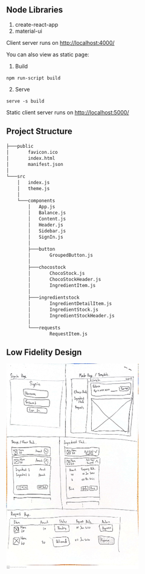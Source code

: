 ## Node Libraries

1. create-react-app
1. material-ui

Client server runs on [http://localhost:4000/](http://localhost:4000/)

You can also view as static page:

1. Build

```
npm run-script build
```

2. Serve

```
serve -s build
```

Static client server runs on [http://localhost:5000/](http://localhost:5000/)

## Project Structure

```
├───public
│       favicon.ico
│       index.html
│       manifest.json
│
└───src
    │   index.js
    │   theme.js
    │
    └───components
        │   App.js
        │   Balance.js
        │   Content.js
        │   Header.js
        │   Sidebar.js
        │   SignIn.js
        │
        ├───button
        │       GroupedButton.js
        │
        ├───chocostock
        │       ChocoStock.js
        │       ChocoStockHeader.js
        │       IngredientItem.js
        │
        ├───ingredientstock
        │       IngredientDetailItem.js
        │       IngredientStock.js
        │       IngredientStockHeader.js
        │
        └───requests
                RequestItem.js
```

## Low Fidelity Design

<img src="./client/screenshot/lofi.jpg" width="350px">
